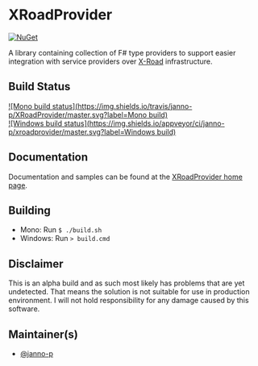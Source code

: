 # XRoadProvider

[![NuGet](https://buildstats.info/nuget/XRoadProvider?includePreReleases=true)](https://www.nuget.org/packages/XRoadLib/)

A library containing collection of F# type providers to support easier integration with service providers over
[X-Road](http://x-road.eu) infrastructure.

## Build Status

[![Mono build status](https://img.shields.io/travis/janno-p/XRoadProvider/master.svg?label=Mono build)](https://travis-ci.org/janno-p/XRoadProvider/)  
[![Windows build status](https://img.shields.io/appveyor/ci/janno-p/xroadprovider/master.svg?label=Windows build)](https://ci.appveyor.com/project/janno-p/xroadprovider)  

## Documentation

Documentation and samples can be found at the [XRoadProvider home page](http://janno-p.github.com/XRoadProvider/).

## Building

* Mono: Run `$ ./build.sh`
* Windows: Run `> build.cmd`

## Disclaimer

This is an alpha build and as such most likely has problems that are yet undetected. That means the solution is not suitable
for use in production environment. I will not hold responsibility for any damage caused by this software.

## Maintainer(s)

* [@janno-p](https://github.com/janno-p)
